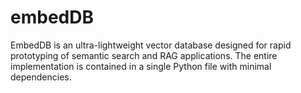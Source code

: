 # embedDB
EmbedDB is an ultra-lightweight vector database designed for rapid prototyping of semantic search and RAG applications. The entire implementation is contained in a single Python file with minimal dependencies.
